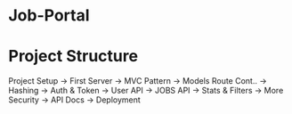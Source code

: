 # Job-Portal

# Project Structure

Project Setup -> First Server -> MVC Pattern -> Models Route Cont.. -> Hashing -> Auth & Token -> User API -> JOBS API -> Stats & Filters -> More Security -> API Docs -> Deployment
